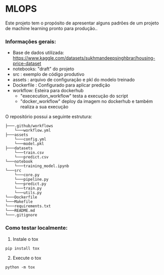 # MLOPS

Este projeto tem o propósito de apresentar alguns padrões de um projeto de machine learning pronto para produção..

### Informações gerais:
- Base de dados utilizada: https://www.kaggle.com/datasets/sukhmandeepsinghbrar/housing-price-dataset
- notebooks: "draft" do projeto
- src : exemplo de código produtivo
- assets : arquivo de configuração e pkl do modelo treinado
- Dockerfile : Configurado para aplicar predição
- workflow: Esteira para dockerhub
    - "exececution_workflow" testa a execução do script
    - "docker_workflow" deploy da imagem no dockerhub e também realiza a sua execução


O repositório possui a seguinte estrutura:

```
├───.github/workflows
    └───workflow.yml
├───assets
    └───config.yml
    └───model.pkl
├───datasets
    └───train.csv
    └───predict.csv
└───notebook
    └───training_model.ipynb
└───src
    └───core.py
    └───pipeline.py
    └───predict.py
    └───train.py
    └───utils.py
└───Dockerfile
└───Makefile
└───requirements.txt
└───README.md
└───.gitignore
```

### Como testar localmente:

1. Instale o tox
```
pip install tox
```
2. Execute o tox
```
python -m tox
```
